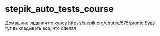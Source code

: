 # stepik_auto_tests_course
Домашние задания по курсу
https://stepik.org/course/575/promo
Буду тут выкладывать всё, что сделал
